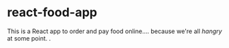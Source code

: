 # react-food-app

This is a React app to order and pay food online.... because we're all _hangry_ at some point.
.
